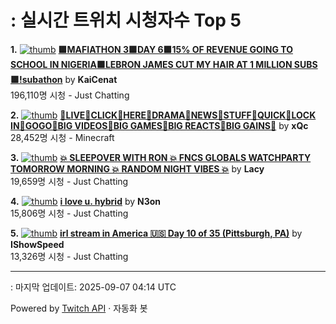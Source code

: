 # : 실시간 트위치 시청자수 Top 5

**1.** [![thumb](https://static-cdn.jtvnw.net/previews-ttv/live_user_kaicenat-320x180.jpg)](https://twitch.tv/KaiCenat)
**[🟪MAFIATHON 3🟪DAY 6🟪15% OF REVENUE GOING TO SCHOOL IN NIGERIA🟪LEBRON JAMES CUT MY HAIR AT 1 MILLION SUBS🟪!subathon](https://twitch.tv/KaiCenat)** by **KaiCenat**<br>196,110명 시청  - Just Chatting

**2.** [![thumb](https://static-cdn.jtvnw.net/previews-ttv/live_user_xqc-320x180.jpg)](https://twitch.tv/xQc)
**[🖖LIVE🖖CLICK🖖HERE🖖DRAMA🖖NEWS🖖STUFF🖖QUICK🖖LOCK IN🖖GOGO🖖BIG VIDEOS🖖BIG GAMES🖖BIG REACTS🖖BIG GAINS🖖](https://twitch.tv/xQc)** by **xQc**<br>28,452명 시청  - Minecraft

**3.** [![thumb](https://static-cdn.jtvnw.net/previews-ttv/live_user_lacy-320x180.jpg)](https://twitch.tv/Lacy)
**[💥 SLEEPOVER WITH RON 💥 FNCS GLOBALS WATCHPARTY TOMORROW MORNING 💥 RANDOM NIGHT VIBES 💥](https://twitch.tv/Lacy)** by **Lacy**<br>19,659명 시청  - Just Chatting

**4.** [![thumb](https://static-cdn.jtvnw.net/previews-ttv/live_user_n3on-320x180.jpg)](https://twitch.tv/N3on)
**[i love u. hybrid](https://twitch.tv/N3on)** by **N3on**<br>15,806명 시청  - Just Chatting

**5.** [![thumb](https://static-cdn.jtvnw.net/previews-ttv/live_user_ishowspeed-320x180.jpg)](https://twitch.tv/IShowSpeed)
**[irl stream in America 🇺🇸 Day 10 of 35 (Pittsburgh, PA)](https://twitch.tv/IShowSpeed)** by **IShowSpeed**<br>13,326명 시청  - Just Chatting


---
: 마지막 업데이트: 2025-09-07 04:14 UTC

Powered by [Twitch API](https://dev.twitch.tv/docs/api/reference) · 자동화 봇